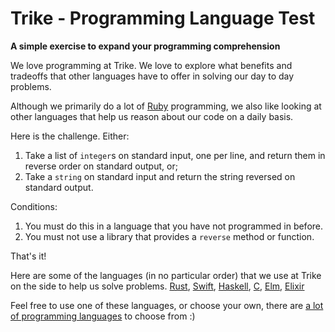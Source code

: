 # Trike - Programming Language Test

**A simple exercise to expand your programming comprehension**

We love programming at Trike. We love to explore what benefits and tradeoffs that other languages have to offer in solving our day to day problems.

Although we primarily do a lot of [Ruby](https://www.ruby-lang.org/en/) programming, we also like looking at other languages that help us reason about our code on a daily basis.

Here is the challenge. Either:

1. Take a list of `integer`s on standard input, one per line, and return them in reverse order on standard output, or;
2. Take a `string` on standard input and return the string reversed on standard output.

Conditions:

1. You must do this in a language that you have not programmed in before.
2. You must not use a library that provides a `reverse` method or function.

That's it!

Here are some of the languages (in no particular order) that we use at Trike on the side to help us solve problems.
[Rust](https://www.ruby-lang.org/en/), [Swift](https://swift.org), [Haskell](haskell.org), [C](https://en.wikipedia.org/wiki/C_(programming_language)), [Elm](http://elm-lang.org), [Elixir](http://elixir-lang.org)

Feel free to use one of these languages, or choose your own, there are [a lot of programming languages](https://en.wikipedia.org/wiki/List_of_programming_languages) to choose from :)

